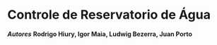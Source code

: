 # Controle de Reservatorio de Água

***Autores*** **Rodrigo Hiury, Igor Maia, Ludwig Bezerra, Juan Porto**

